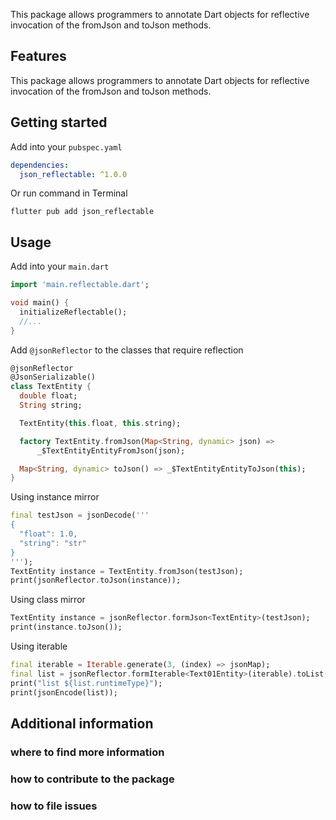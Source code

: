<!-- 
This README describes the package. If you publish this package to pub.dev,
this README's contents appear on the landing page for your package.

For information about how to write a good package README, see the guide for
[writing package pages](https://dart.dev/guides/libraries/writing-package-pages). 

For general information about developing packages, see the Dart guide for
[creating packages](https://dart.dev/guides/libraries/create-library-packages)
and the Flutter guide for
[developing packages and plugins](https://flutter.dev/developing-packages). 
-->

This package allows programmers to annotate Dart objects for reflective invocation of the fromJson and toJson methods.

## Features

This package allows programmers to annotate Dart objects for reflective invocation of the fromJson and toJson methods.

## Getting started

Add into your `pubspec.yaml`
```yaml
dependencies:
  json_reflectable: ^1.0.0
```
Or run command in Terminal
```shell
flutter pub add json_reflectable
```

## Usage

Add into your `main.dart`
```dart
import 'main.reflectable.dart';

void main() {
  initializeReflectable();
  //...
}
```
Add `@jsonReflector` to the classes that require reflection
```dart
@jsonReflector
@JsonSerializable()
class TextEntity {
  double float;
  String string;

  TextEntity(this.float, this.string);

  factory TextEntity.fromJson(Map<String, dynamic> json) =>
      _$TextEntityEntityFromJson(json);

  Map<String, dynamic> toJson() => _$TextEntityEntityToJson(this);
}
```
Using instance mirror
```dart
final testJson = jsonDecode('''
{
  "float": 1.0,
  "string": "str"
}
''');
TextEntity instance = TextEntity.fromJson(testJson);
print(jsonReflector.toJson(instance));
```
Using class mirror
```dart
TextEntity instance = jsonReflector.formJson<TextEntity>(testJson);
print(instance.toJson());
```
Using iterable
```dart
final iterable = Iterable.generate(3, (index) => jsonMap);
final list = jsonReflector.formIterable<Text01Entity>(iterable).toList();
print("list ${list.runtimeType}");
print(jsonEncode(list));
```

## Additional information

### where to find more information
### how to contribute to the package 
### how to file issues
